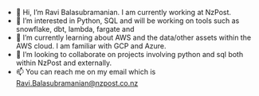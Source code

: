 - 👋 Hi, I’m Ravi Balasubramanian. I am currently working at NzPost.
- 👀 I’m interested in Python, SQL and will be working on tools such as snowflake, dbt, lambda, fargate and 
- 🌱 I’m currently learning about AWS and the data/other assets within the AWS cloud. I am familiar with GCP and Azure.
- 💞️ I’m looking to collaborate on projects involving python and sql both within NzPost and externally.
- 📫 You can reach me on my email which is Ravi.Balasubramanian@nzpost.co.nz
